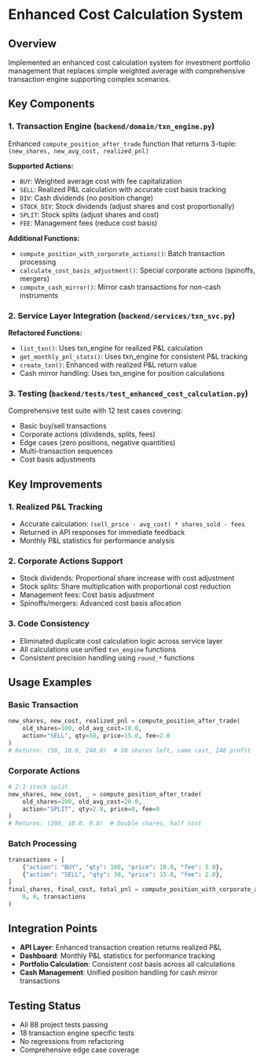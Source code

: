 # Enhanced Cost Calculation System

## Overview
Implemented an enhanced cost calculation system for investment portfolio management that replaces simple weighted average with comprehensive transaction engine supporting complex scenarios.

## Key Components

### 1. Transaction Engine (`backend/domain/txn_engine.py`)
Enhanced `compute_position_after_trade` function that returns 3-tuple: `(new_shares, new_avg_cost, realized_pnl)`

**Supported Actions:**
- `BUY`: Weighted average cost with fee capitalization
- `SELL`: Realized P&L calculation with accurate cost basis tracking
- `DIV`: Cash dividends (no position change)
- `STOCK_DIV`: Stock dividends (adjust shares and cost proportionally)
- `SPLIT`: Stock splits (adjust shares and cost)
- `FEE`: Management fees (reduce cost basis)

**Additional Functions:**
- `compute_position_with_corporate_actions()`: Batch transaction processing
- `calculate_cost_basis_adjustment()`: Special corporate actions (spinoffs, mergers)
- `compute_cash_mirror()`: Mirror cash transactions for non-cash instruments

### 2. Service Layer Integration (`backend/services/txn_svc.py`)
**Refactored Functions:**
- `list_txn()`: Uses txn_engine for realized P&L calculation
- `get_monthly_pnl_stats()`: Uses txn_engine for consistent P&L tracking
- `create_txn()`: Enhanced with realized P&L return value
- Cash mirror handling: Uses txn_engine for position calculations

### 3. Testing (`backend/tests/test_enhanced_cost_calculation.py`)
Comprehensive test suite with 12 test cases covering:
- Basic buy/sell transactions
- Corporate actions (dividends, splits, fees)
- Edge cases (zero positions, negative quantities)
- Multi-transaction sequences
- Cost basis adjustments

## Key Improvements

### 1. Realized P&L Tracking
- Accurate calculation: `(sell_price - avg_cost) * shares_sold - fees`
- Returned in API responses for immediate feedback
- Monthly P&L statistics for performance analysis

### 2. Corporate Actions Support
- Stock dividends: Proportional share increase with cost adjustment
- Stock splits: Share multiplication with proportional cost reduction
- Management fees: Cost basis adjustment
- Spinoffs/mergers: Advanced cost basis allocation

### 3. Code Consistency
- Eliminated duplicate cost calculation logic across service layer
- All calculations use unified `txn_engine` functions
- Consistent precision handling using `round_*` functions

## Usage Examples

### Basic Transaction
```python
new_shares, new_cost, realized_pnl = compute_position_after_trade(
    old_shares=100, old_avg_cost=10.0, 
    action="SELL", qty=50, price=15.0, fee=2.0
)
# Returns: (50, 10.0, 248.0)  # 50 shares left, same cost, 248 profit
```

### Corporate Actions
```python
# 2:1 stock split
new_shares, new_cost, _ = compute_position_after_trade(
    old_shares=100, old_avg_cost=20.0,
    action="SPLIT", qty=2.0, price=0, fee=0
)
# Returns: (200, 10.0, 0.0)  # Double shares, half cost
```

### Batch Processing
```python
transactions = [
    {"action": "BUY", "qty": 100, "price": 10.0, "fee": 5.0},
    {"action": "SELL", "qty": 30, "price": 15.0, "fee": 2.0},
]
final_shares, final_cost, total_pnl = compute_position_with_corporate_actions(
    0, 0, transactions
)
```

## Integration Points
- **API Layer**: Enhanced transaction creation returns realized P&L
- **Dashboard**: Monthly P&L statistics for performance tracking
- **Portfolio Calculation**: Consistent cost basis across all calculations
- **Cash Management**: Unified position handling for cash mirror transactions

## Testing Status
- All 88 project tests passing
- 18 transaction engine specific tests
- No regressions from refactoring
- Comprehensive edge case coverage